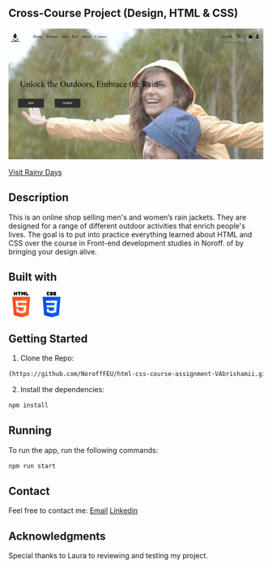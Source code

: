 ## Cross-Course Project (Design, HTML & CSS) 

![Rainy Days](https://github.com/NoroffFEU/html-css-course-assignment-VAbrishamii/blob/main/Screenshot%202024.png)

[Visit Rainy Days](https://euphonious-sable-c9725c.netlify.app/)

## Description 
This is an online shop selling men's and women’s rain jackets. They are designed for a range of different outdoor activities that enrich people's lives. The goal is to put into practice everything learned about HTML and CSS over the course in Front-end development studies in Noroff. of by bringing your design alive.

## Built with 

<div style="display: flex; gap: 10px;">
   <img src="https://github.com/NoroffFEU/html-css-course-assignment-VAbrishamii/blob/main/html-5.png" alt="Icon" width="50" height="50">
   <img src="https://github.com/NoroffFEU/html-css-course-assignment-VAbrishamii/blob/main/css-3.png" alt="Icon" width="50" height="50">
</div>

## Getting Started
1. Clone the Repo:
  ```sh
  (https://github.com/NoroffFEU/html-css-course-assignment-VAbrishamii.git)

  ```
2. Install the dependencies:  
  ```sh
  npm install
  ```
## Running 
To run the app, run the following commands:
  ```sh
  npm run start
  ```
## Contact 
Feel free to contact me:
[Email](vahideabri89@gmail.com)
[Linkedin](linkedin.com/in/vahideh-abrishami-53b206170)

## Acknowledgments
Special thanks to Laura to reviewing and testing my project.





